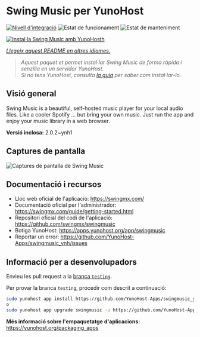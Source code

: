 <!--
N.B.: Aquest README ha estat generat automàticament per <https://github.com/YunoHost/apps/tree/master/tools/readme_generator>
NO s'ha de modificar manualment.
-->

# Swing Music per YunoHost

[![Nivell d'integració](https://apps.yunohost.org/badge/integration/swingmusic)](https://ci-apps.yunohost.org/ci/apps/swingmusic/)
![Estat de funcionament](https://apps.yunohost.org/badge/state/swingmusic)
![Estat de manteniment](https://apps.yunohost.org/badge/maintained/swingmusic)

[![Instal·la Swing Music amb YunoHosth](https://install-app.yunohost.org/install-with-yunohost.svg)](https://install-app.yunohost.org/?app=swingmusic)

*[Llegeix aquest README en altres idiomes.](./ALL_README.md)*

> *Aquest paquet et permet instal·lar Swing Music de forma ràpida i senzilla en un servidor YunoHost.*  
> *Si no tens YunoHost, consulta [la guia](https://yunohost.org/install) per saber com instal·lar-lo.*

## Visió general

Swing Music is a beautiful, self-hosted music player for your local audio files. Like a cooler Spotify ... but bring your own music. Just run the app and enjoy your music library in a web browser.


**Versió inclosa:** 2.0.2~ynh1

## Captures de pantalla

![Captures de pantalla de Swing Music](./doc/screenshots/screenshot.png)

## Documentació i recursos

- Lloc web oficial de l'aplicació: <https://swingmx.com/>
- Documentació oficial per l'administrador: <https://swingmx.com/guide/getting-started.html>
- Repositori oficial del codi de l'aplicació: <https://github.com/swingmx/swingmusic>
- Botiga YunoHost: <https://apps.yunohost.org/app/swingmusic>
- Reportar un error: <https://github.com/YunoHost-Apps/swingmusic_ynh/issues>

## Informació per a desenvolupadors

Envieu les pull request a la [branca `testing`](https://github.com/YunoHost-Apps/swingmusic_ynh/tree/testing).

Per provar la branca `testing`, procedir com descrit a continuació:

```bash
sudo yunohost app install https://github.com/YunoHost-Apps/swingmusic_ynh/tree/testing --debug
o
sudo yunohost app upgrade swingmusic -u https://github.com/YunoHost-Apps/swingmusic_ynh/tree/testing --debug
```

**Més informació sobre l'empaquetatge d'aplicacions:** <https://yunohost.org/packaging_apps>
